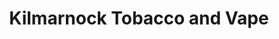 ---
title: "Kilmarnock Tobacco and Vape"
url: /kilmarnock/kilmarnock-tobacco-and-vape/
shop: E-Zigaretten
---